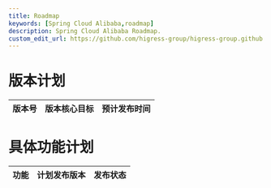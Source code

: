 ```yaml
---
title: Roadmap
keywords: [Spring Cloud Alibaba,roadmap]
description: Spring Cloud Alibaba Roadmap.
custom_edit_url: https://github.com/higress-group/higress-group.github.io/blob/main/i18n/zh-cn/docusaurus-plugin-content-docs/current/overview/roadmap.md
---
```


# 版本计划

| 版本号  | 版本核心目标 | 预计发布时间 |
| ------- | -----------  | -----------  |


# 具体功能计划 

| 功能                    | 计划发布版本 | 发布状态 |
| ----------------------  | -----------  | -------  |

 

